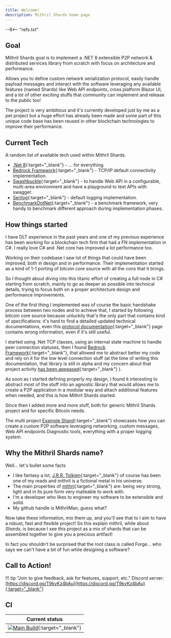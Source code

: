 ```yaml
---
title: Welcome!
description: Mithril Shards home page
---
```

--8<-- "refs.txt"

## Goal

Mithril Shards goal is to implement a .NET 8 extensible P2P network & distributed services library from scratch with focus on architecture and performance.

Allows you to define custom network serialization protocol, easily handle payload messages and interact with the software leveraging any available features (named Shards) like Web API endpoints, cross platform Blazor UI,  and a lot of other exciting stuffs that community can implement and release to the public too!

The project is very ambitious and it's currently developed just by me as a pet project but a huge effort has already been made and some part of this unique code base has been reused in other blockchain technologies to improve their performance.



## Current Tech

A random list of available tech used within Mithril Shards.

- [.Net 8](https://dotnet.microsoft.com/download/dotnet/8.0){:target="_blank"} - ... for everything.
- [Bedrock Framework](https://github.com/davidfowl/BedrockFramework/){:target="_blank"} - TCP/IP default connectivity implementation.
- [Swashbuckle](https://github.com/domaindrivendev/Swashbuckle.AspNetCore){:target="_blank"} - to handle Web API in a configurable, multi-area environment and have a playground to test APIs with swagger.
- [Serilog](https://github.com/serilog/serilog-aspnetcore){:target="_blank"} - default logging implementation.
- [BenchmarkDotNet](https://github.com/dotnet/BenchmarkDotNet){:target="_blank"} - a benchmark framework, very handy to benchmark different approach during implementation phases.



## How things started

I have DLT experience in the past years and one of my previous experience has been working for a blockchain tech firm that had a FN implementation in C#.
I really love C# and .Net core has improved a lot performance too.

Working on their codebase I saw lot of things that could have been improved, both in design and in performance.
Their implementation started as a kind of 1-1 porting of bitcoin core source with all the cons that it brings.

So I thought about diving into this titanic effort of creating a full node in C# starting from scratch, mainly to go as deeper as possible into technical details, trying to focus both on a proper architecture design and performance improvements.

One of the first thing I implemented was of course the basic handshake process between two nodes and to achieve that, I started by following bitcoin core source because unluckily that's the only part that contains kind of specifications: it's hard to find a detailed updated technical documentations, even this [protocol documentation](https://en.bitcoin.it/wiki/Protocol_documentation){:target="_blank"} page contains wrong information, even if it's still useful.

I started using .Net TCP classes, using an internal state machine to handle peer connection statuses, then I found [Bedrock Framework](https://github.com/davidfowl/BedrockFramework){:target="_blank"}, that allowed me to abstract better my code and rely on it for the low level connection stuff (at the time of writing this documentation, that library is still in alpha and my concern about that project activity [has been appeased](https://github.com/davidfowl/BedrockFramework/issues/105){:target="_blank"} ).

As soon as I started defining properly my design, I found it interesting to abstract most of the stuff into an agnostic library that would allows me to create a P2P application in a modular way and attach additional features when needed, and this is how Mithril Shards started.

Since then I added more and more stuff, both for generic Mithril Shards project and for specific Bitcoin needs.

The multi project [Example Shard](https://github.com/MithrilMan/MithrilShards/tree/master/src/MithrilShards.Example){:target="_blank"} showcases how you can create a custom P2P software leveraging networking, custom messages, Web API endpoints Diagnostic tools, everything with a proper logging system.



## Why the Mithril Shards name?

Well... let's bullet some facts

- I like fantasy a lot, [J.R.R. Tolkien](https://en.wikipedia.org/wiki/J._R._R._Tolkien){:target="_blank"} of course has been one of my reads and mithril is a fictional metal in his universe.
- The main properties of [mithri](https://en.wikipedia.org/wiki/Mithril#Properties){:target="_blank"} are: being very strong, light and in its pure form very malleable to work with.
- I'm a developer who likes to engineer my software to be extensible and solid.
- My github handle is MithrilMan, guess what?

Now take these information, mix them up, and you'll see that to I aim to have a robust, fast and flexible project!
So this explain mithril, while about *Shards*, is because I see this project as a mix of shards that can be assembled together to give you a precious artifact!

In fact you shouldn't be surprised that the root class is called Forge... who says we can't have a bit of fun while designing a software?



## Call to Action!

!!! tip "Join to give feedback, ask for features, support, etc."
	Discord server: [https://discord.gg/T9kyKz4bAu](https://discord.gg/T9kyKz4bAu){:target="_blank"}  



## CI

| Current status                                               |
| ------------------------------------------------------------ |
| [![Main Build](https://github.com/MithrilMan/MithrilShards/actions/workflows/main-build.yml/badge.svg)](https://github.com/MithrilMan/MithrilShards/actions/workflows/main-build.yml){:target="_blank"} |